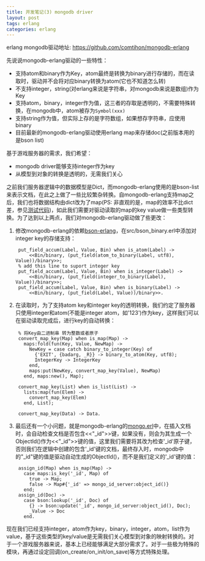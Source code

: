 ```yaml
---
title: 开发笔记(3) mongodb driver
layout: post
tags: erlang
categories: erlang
---
```


erlang mongodb驱动地址: https://github.com/comtihon/mongodb-erlang

先说说mongodb-erlang驱动的一些特性：

- 支持atom和binary作为Key，atom最终是转换为binary进行存储的，而在读取时，驱动并不会将对应binary转换为atom(它也不知道怎么转)
- 不支持integer，string(对erlang来说是字符串，对mongodb来说是数组)作为Key
- 支持atom，binary，integer作为值，这三者的存取是透明的，不需要特殊转换，在mongodb中，atom被存为`Symbol(xxx)`
- 支持string作为值，但实际上存的是字符数组，如果想存字符串，应使用binary
- 目前最新的mongodb-erlang驱动使用erlang map来存储doc(之前版本用的是bson list)

基于游戏服务器的需求，我们希望：

- mongodb driver能够支持integer作为key
- 从模型到对象的转换是透明的，无需我们关心

之前我们服务器逻辑中的数据模型是Dict，而mongodb-erlang使用的是bson-list来表示文档，在此之上做了一些比较繁杂转换。自mongodb-erlang支持map之后，我们也将数据结构由dict改为了map(PS: 非直观的是，map的效率不比dict差，参见[测试代码](https://github.com/wudaijun/Code/blob/master/erlang/map_test.erl))，如此我们需要对驱动读取的map的key value做一些类型转换。为了达到以上两点，我们对mongodb-erlang驱动做了些更改：

1. 修改mongodb-erlang的依赖[bson-erlang](https://github.com/comtihon/bson-erlang)，在src/bson_binary.erl中添加对integer key的存储支持：

		put_field_accum(Label, Value, Bin) when is_atom(Label) ->
  			<<Bin/binary, (put_field(atom_to_binary(Label, utf8), Value))/binary>>;
  		% add this line to suport integer key
		put_field_accum(Label, Value, Bin) when is_integer(Label) ->
  			<<Bin/binary, (put_field(integer_to_binary(Label), Value))/binary>>;
		put_field_accum(Label, Value, Bin) when is_binary(Label) ->
  			<<Bin/binary, (put_field(Label, Value))/binary>>.
2. 在读取时，为了支持atom key和integer key的透明转换，我们约定了服务器只使用integer和atom(不能是integer atom，如'123')作为key，这样我们可以在驱动读取完成后，进行key的自动转换：
	
		% 将Key由二进制串 转为整数或者原子
		convert_map_key(Map) when is_map(Map) ->
		  maps:fold(fun(Key, Value, NewMap) ->
		    NewKey = case catch binary_to_integer(Key) of
		      {'EXIT', {badarg, _R}} -> binary_to_atom(Key, utf8);
		      IntegerKey -> IntegerKey
		    end,
		    maps:put(NewKey, convert_map_key(Value), NewMap)
		  end, maps:new(), Map);
		
		convert_map_key(List) when is_list(List) ->
		  lists:map(fun(Elem) ->
		    convert_map_key(Elem)
		  end, List);
		
		convert_map_key(Data) -> Data.
3. 最后还有一个小问题，就是mongodb-erlang的[mongo.erl](https://github.com/comtihon/mongodb-erlang/blob/master/src/api/mongo.erl)中，在插入文档时，会自动检查文档是否包含<<"\_id">>键，如果没有，则会为其生成一个ObjectId()作为<<"\_id">>键的值，这里我们需要将其改为检查'\_id'原子键，否则我们在逻辑中创建的包含'\_id'键的文档，最终存入时，mongodb中的"\_id"键的值是驱动自动生成的ObjectId()，而不是我们定义的'_id'键的值：


		assign_id(Map) when is_map(Map) ->
		  case maps:is_key('_id', Map) of
		    true -> Map;
		    false -> Map#{'_id' => mongo_id_server:object_id()}
		  end;
		assign_id(Doc) ->
		  case bson:lookup('_id', Doc) of
		    {} -> bson:update('_id', mongo_id_server:object_id(), Doc);
		    _Value -> Doc
		  end.


现在我们已经支持integer，atom作为key，binary，integer，atom，list作为value，基于这些类型的key/value是无需我们关心模型到对象的映射转换的。对于一个游戏服务器来说，基本上已经能够满足大部分需求了。对于一些极为特殊的模块，再通过设定回调(on_create/on_init/on_save)等方式特殊处理。



